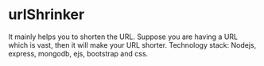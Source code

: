 # urlShrinker
It mainly helps you to shorten the URL.
Suppose you are having a URL which is vast, then it will make your URL shorter.
Technology stack: Nodejs, express, mongodb, ejs, bootstrap and css.

